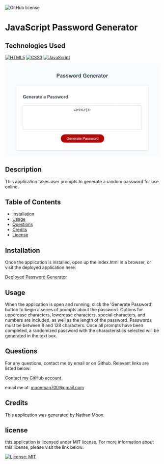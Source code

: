 ![GitHub license](https://img.shields.io/badge/license-MIT-yellow.svg)
# JavaScript Password Generator



## Technologies Used
[![HTML5](https://img.shields.io/badge/HTML5-orange)](https://developer.mozilla.org/en-US/docs/Web/Guide/HTML/HTML5)
[![CSS3](https://img.shields.io/badge/CSS3-blue)](https://www.w3.org/Style/CSS/Overview.en.html)
[![JavaScript](https://img.shields.io/badge/JavaScript-yellow)](https://developer.mozilla.org/en-US/docs/Web/JavaScript)

![](/Image1.png)
    
## Description
    
This application takes user prompts to generate a random password for use online.
  
## Table of Contents

- [Installation](#installation)
- [Usage](#usage)
- [Questions](#questions)
- [Credits](#credits)
- [License](#license)
  
## Installation
Once the application is installed, open up the index.html in a browser, or visit the deployed application here:

[Deployed Password Generator](https://cyanasaurusrex.github.io/Javascript-Password-Generator/)
  
  
## Usage
When the application is open and running, click the 'Generate Password' button to begin a series of prompts about the password. Options for uppercase characters, lowercase characters, special characters, and numbers are included, as well as the length of the password. Passwords must be between 8 and 128 characters. Once all prompts have been completed, a randomized password with the characteristics selected will be generated in the text box.

## Questions
For any questions, contact me by email or on Github. Relevant links are listed below:

[Contact my GitHub account](https://github.com/Cyanasaurusrex)

email me at: moonman700@gmail.com

## Credits
This application was generated by Nathan Moon.

## license

this application is licensed under MIT license. For more information about this license, please visit the link below:

[![License: MIT](https://img.shields.io/badge/License-MIT-yellow.svg)](https://opensource.org/licenses/MIT)